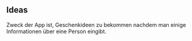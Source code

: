 ## Ideas
Zweck der App ist, Geschenkideen zu bekommen nachdem man einige Informationen über eine Person eingibt.
